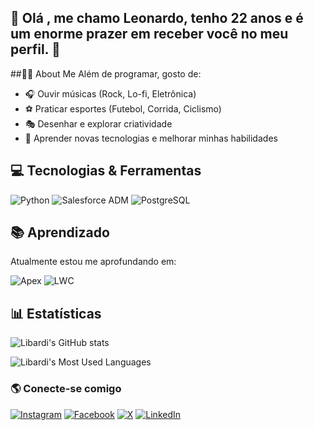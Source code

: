 ## 👋 Olá , me chamo Leonardo, tenho 22 anos e é um enorme prazer em receber você no meu perfil. 🚀

##👨‍🎓 About Me
Além de programar, gosto de:
- 🎧 Ouvir músicas (Rock, Lo-fi, Eletrônica)
- ⚽ Praticar esportes (Futebol, Corrida, Ciclismo)
- 🎭 Desenhar e explorar criatividade
- 🌟 Aprender novas tecnologias e melhorar minhas habilidades

## 💻 Tecnologias & Ferramentas

![Python](https://img.shields.io/badge/python-3670A0?style=for-the-badge&logo=python&logoColor=ffdd54)
![Salesforce ADM](https://img.shields.io/badge/Salesforce%20ADM-00A1E0?style=for-the-badge&logo=salesforce&logoColor=white)
![PostgreSQL](https://img.shields.io/badge/PostgreSQL-336791?style=for-the-badge&logo=postgresql&logoColor=white)


## 📚 Aprendizado
Atualmente estou me aprofundando em:

![Apex](https://img.shields.io/badge/Apex-00A1E0?style=for-the-badge&logo=salesforce&logoColor=white)
![LWC](https://img.shields.io/badge/LWC-0080FF?style=for-the-badge&logo=salesforce&logoColor=white)

  
## 📊 Estatísticas

![Libardi's GitHub stats](https://github-readme-stats.vercel.app/api?username=leolibardi&show_icons=true&theme=aura)

![Libardi's Most Used Languages](https://github-readme-stats.vercel.app/api/top-langs/?username=leolibardi&hide_progress=true&theme=aura)



### 🌎 Conecte-se comigo
[![Instagram](https://img.shields.io/badge/Instagram-E4405F?style=for-the-badge&logo=instagram&logoColor=white)](https://www.instagram.com/leo__libardi/)
[![Facebook](https://img.shields.io/badge/Facebook-1877F2?style=for-the-badge&logo=facebook&logoColor=white)](https://www.facebook.com/leonardolibardieoq)
[![X](https://img.shields.io/badge/X-000?style=for-the-badge&logo=x)](https://x.com/leo_libardi19)
[![LinkedIn](https://img.shields.io/badge/LinkedIn-0077B5?style=for-the-badge&logo=linkedin&logoColor=white)](https://www.linkedin.com/in/leolibardi/)
